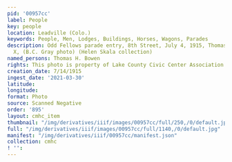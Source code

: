 ```yaml
---
pid: '00957cc'
label: People
key: people
location: Leadville (Colo.)
keywords: People, Men, Lodges, Buildings, Horses, Wagons, Parades
description: Odd Fellows parade entry, 8th Street, July 4, 1915, Thomas H. Bowen under
  X, (B.C. Gray photo) (Helen Skala collection)
named_persons: Thomas H. Bowen
rights: This photo is property of Lake County Civic Center Association.
creation_date: 7/14/1915
ingest_date: '2021-03-30'
latitude: 
longitude: 
format: Photo
source: Scanned Negative
order: '895'
layout: cmhc_item
thumbnail: "/img/derivatives/iiif/images/00957cc/full/250,/0/default.jpg"
full: "/img/derivatives/iiif/images/00957cc/full/1140,/0/default.jpg"
manifest: "/img/derivatives/iiif/00957cc/manifest.json"
collection: cmhc
! '': 
---
```

